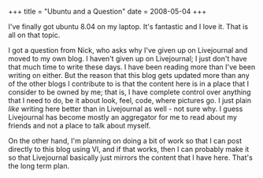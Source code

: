 +++
title = "Ubuntu and a Question"
date = 2008-05-04
+++

I've finally got ubuntu 8.04 on my laptop. It's fantastic and I love it. That is all on that topic.

I got a question from Nick, who asks why I've given up on Livejournal and moved to my own blog. I haven't given up on Livejournal; I just don't have that much time to write these days. I have been reading more than I've been writing on either. But the reason that this blog gets updated more than any of the other blogs I contribute to is that the content here is in a place that I consider to be owned by me; that is, I have complete control over anything that I need to do, be it about look, feel, code, where pictures go. I just plain _like_ writing here better than in Livejournal as well - not sure why. I guess Livejournal has become mostly an aggregator for me to read about my friends and not a place to talk about myself.

On the other hand, I'm planning on doing a bit of work so that I can post directly to this blog using VI, and if that works, then I can probably make it so that Livejournal basically just mirrors the content that I have here. That's the long term plan.
